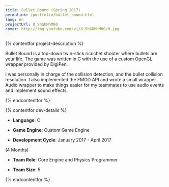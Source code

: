 ```yaml
---
title: Bullet Bound (Spring 2017)
permalink: /portfolio/bullet_bound.html
lang: en
projectUrl: 8_ShGUMhM00
cover: http://img.youtube.com/vi/8_ShGUMhM00/0.jpg
---
```


{% contentfor project-description %}

Bullet Bound is a top-down twin-stick ricochet shooter where bullets are your life. The game was written in C with the use of a custom OpenGL wrapper provided by DigiPen. 

I was personally in charge of the collision detection, and the bullet collision resolution. I also implemented the FMOD API and wrote a small wrapper Audio wrapper to make things easier for my teammates to use audio events and implement sound effects. 

{% endcontentfor %}

{% contentfor dev-details %}

- __Language__: C

- __Game Engine__: Custom Game Engine

- __Development Cycle__: January 2017 - April 2017 

(4 Months)

- __Team Role__: Core Engine and Physics Programmer

- __Team Size__: 5

{% endcontentfor %}

